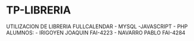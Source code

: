 # TP-LIBRERIA
UTILIZACION DE LIBRERIA FULLCALENDAR - MYSQL -JAVASCRIPT - PHP
ALUMNOS: - IRIGOYEN JOAQUIN FAI-4223
         - NAVARRO PABLO FAI-4284

